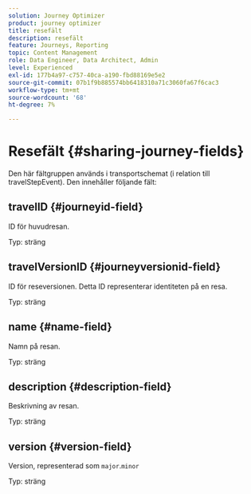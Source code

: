 ```yaml
---
solution: Journey Optimizer
product: journey optimizer
title: resefält
description: resefält
feature: Journeys, Reporting
topic: Content Management
role: Data Engineer, Data Architect, Admin
level: Experienced
exl-id: 177b4a97-c757-40ca-a190-fbd88169e5e2
source-git-commit: 07b1f9b885574bb6418310a71c3060fa67f6cac3
workflow-type: tm+mt
source-wordcount: '68'
ht-degree: 7%

---
```


# Resefält {#sharing-journey-fields}

Den här fältgruppen används i transportschemat (i relation till travelStepEvent). Den innehåller följande fält:

## travelID {#journeyid-field}

ID för huvudresan.

Typ: sträng

## travelVersionID {#journeyversionid-field}

ID för reseversionen. Detta ID representerar identiteten på en resa.

Typ: sträng

## name {#name-field}

Namn på resan.

Typ: sträng

## description {#description-field}

Beskrivning av resan.

Typ: sträng

## version {#version-field}

Version, representerad som `major`.`minor`

Typ: sträng
